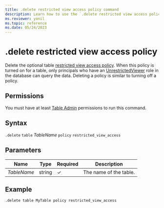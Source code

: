 ```yaml
---
title: .delete restricted view access policy command
description: Learn how to use the `.delete restricted view access policy` command to delete a table's restricted view access policy.
ms.reviewer: yonil
ms.topic: reference
ms.date: 05/24/2023
---
```

# .delete restricted view access policy

Delete the optional table [restricted view access policy](restrictedviewaccesspolicy.md). When this policy is turned on for a table, only principals who have an [UnrestrictedViewer](./access-control/role-based-access-control.md) role in the database can query the data. Deleting a policy is similar to turning off a policy.

## Permissions

You must have at least [Table Admin](access-control/role-based-access-control.md) permissions to run this command.

## Syntax

`.delete` `table` *TableName* `policy` `restricted_view_access`

## Parameters

|Name|Type|Required|Description|
|--|--|--|--|
|*TableName*|string|&check;|The name of the table.|

## Example

```kusto
.delete table MyTable policy restricted_view_access
```
